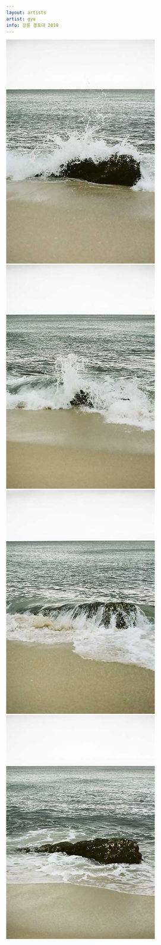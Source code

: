 ```yaml
---
layout: artists
artist: gyu
info: 강릉 경포대 2019
---
```

<article class="work">
<img src="/assets/images/artists/gyu/waves/1.jpg">
<img src="/assets/images/artists/gyu/waves/2.jpg">
<img src="/assets/images/artists/gyu/waves/3.jpg">
<img src="/assets/images/artists/gyu/waves/4.jpg">
</article>